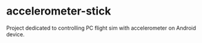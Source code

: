 # accelerometer-stick
Project dedicated to controlling PC flight sim with accelerometer on Android device.
